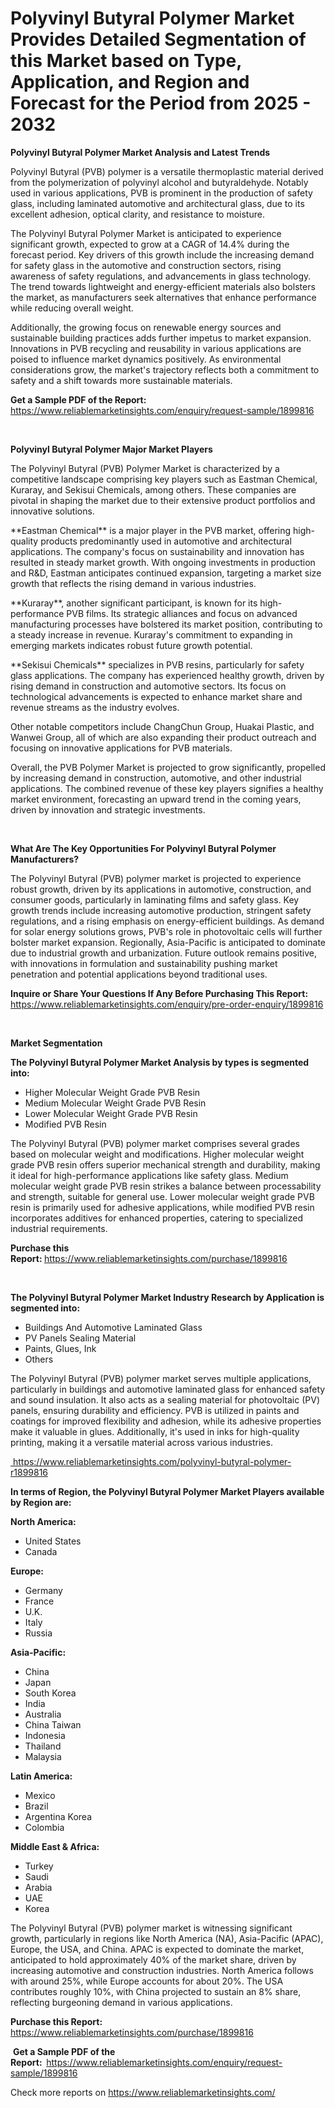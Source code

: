 <p><h1>Polyvinyl Butyral Polymer Market Provides Detailed Segmentation of this Market based on Type, Application, and Region and Forecast for the Period from 2025 - 2032</h1></p><p><strong>Polyvinyl Butyral Polymer Market Analysis and Latest Trends</strong></p>
<p><p>Polyvinyl Butyral (PVB) polymer is a versatile thermoplastic material derived from the polymerization of polyvinyl alcohol and butyraldehyde. Notably used in various applications, PVB is prominent in the production of safety glass, including laminated automotive and architectural glass, due to its excellent adhesion, optical clarity, and resistance to moisture. </p><p>The Polyvinyl Butyral Polymer Market is anticipated to experience significant growth, expected to grow at a CAGR of 14.4% during the forecast period. Key drivers of this growth include the increasing demand for safety glass in the automotive and construction sectors, rising awareness of safety regulations, and advancements in glass technology. The trend towards lightweight and energy-efficient materials also bolsters the market, as manufacturers seek alternatives that enhance performance while reducing overall weight. </p><p>Additionally, the growing focus on renewable energy sources and sustainable building practices adds further impetus to market expansion. Innovations in PVB recycling and reusability in various applications are poised to influence market dynamics positively. As environmental considerations grow, the market's trajectory reflects both a commitment to safety and a shift towards more sustainable materials.</p></p>
<p><strong>Get a Sample PDF of the Report:&nbsp;</strong> <a href="https://www.reliablemarketinsights.com/enquiry/request-sample/1899816?utm_campaign=2647&utm_medium=2&utm_source=Github&utm_content=ia&utm_term=28022025&utm_id=polyvinyl-butyral-polymer">https://www.reliablemarketinsights.com/enquiry/request-sample/1899816</a></p>
<p>&nbsp;</p>
<p><strong>Polyvinyl Butyral Polymer Major Market Players</strong></p>
<p><p>The Polyvinyl Butyral (PVB) Polymer Market is characterized by a competitive landscape comprising key players such as Eastman Chemical, Kuraray, and Sekisui Chemicals, among others. These companies are pivotal in shaping the market due to their extensive product portfolios and innovative solutions.</p><p>**Eastman Chemical** is a major player in the PVB market, offering high-quality products predominantly used in automotive and architectural applications. The company's focus on sustainability and innovation has resulted in steady market growth. With ongoing investments in production and R&D, Eastman anticipates continued expansion, targeting a market size growth that reflects the rising demand in various industries.</p><p>**Kuraray**, another significant participant, is known for its high-performance PVB films. Its strategic alliances and focus on advanced manufacturing processes have bolstered its market position, contributing to a steady increase in revenue. Kuraray's commitment to expanding in emerging markets indicates robust future growth potential.</p><p>**Sekisui Chemicals** specializes in PVB resins, particularly for safety glass applications. The company has experienced healthy growth, driven by rising demand in construction and automotive sectors. Its focus on technological advancements is expected to enhance market share and revenue streams as the industry evolves.</p><p>Other notable competitors include ChangChun Group, Huakai Plastic, and Wanwei Group, all of which are also expanding their product outreach and focusing on innovative applications for PVB materials.</p><p>Overall, the PVB Polymer Market is projected to grow significantly, propelled by increasing demand in construction, automotive, and other industrial applications. The combined revenue of these key players signifies a healthy market environment, forecasting an upward trend in the coming years, driven by innovation and strategic investments.</p></p>
<p>&nbsp;</p>
<p><strong>What Are The Key Opportunities For Polyvinyl Butyral Polymer Manufacturers?</strong></p>
<p><p>The Polyvinyl Butyral (PVB) polymer market is projected to experience robust growth, driven by its applications in automotive, construction, and consumer goods, particularly in laminating films and safety glass. Key growth trends include increasing automotive production, stringent safety regulations, and a rising emphasis on energy-efficient buildings. As demand for solar energy solutions grows, PVB's role in photovoltaic cells will further bolster market expansion. Regionally, Asia-Pacific is anticipated to dominate due to industrial growth and urbanization. Future outlook remains positive, with innovations in formulation and sustainability pushing market penetration and potential applications beyond traditional uses.</p></p>
<p><strong>Inquire or Share Your Questions If Any Before Purchasing This Report:</strong> <a href="https://www.reliablemarketinsights.com/enquiry/pre-order-enquiry/1899816?utm_campaign=2647&utm_medium=2&utm_source=Github&utm_content=ia&utm_term=28022025&utm_id=polyvinyl-butyral-polymer">https://www.reliablemarketinsights.com/enquiry/pre-order-enquiry/1899816</a></p>
<p>&nbsp;</p>
<p><strong>Market Segmentation</strong></p>
<p><strong>The Polyvinyl Butyral Polymer Market Analysis by types is segmented into:</strong></p>
<p><ul><li>Higher Molecular Weight Grade PVB Resin</li><li>Medium Molecular Weight Grade PVB Resin</li><li>Lower Molecular Weight Grade PVB Resin</li><li>Modified PVB Resin</li></ul></p>
<p><p>The Polyvinyl Butyral (PVB) polymer market comprises several grades based on molecular weight and modifications. Higher molecular weight grade PVB resin offers superior mechanical strength and durability, making it ideal for high-performance applications like safety glass. Medium molecular weight grade PVB resin strikes a balance between processability and strength, suitable for general use. Lower molecular weight grade PVB resin is primarily used for adhesive applications, while modified PVB resin incorporates additives for enhanced properties, catering to specialized industrial requirements.</p></p>
<p><strong>Purchase this Report:&nbsp;</strong><a href="https://www.reliablemarketinsights.com/purchase/1899816?utm_campaign=2647&utm_medium=2&utm_source=Github&utm_content=ia&utm_term=28022025&utm_id=polyvinyl-butyral-polymer">https://www.reliablemarketinsights.com/purchase/1899816</a></p>
<p>&nbsp;</p>
<p><strong>The Polyvinyl Butyral Polymer Market Industry Research by Application is segmented into:</strong></p>
<p><ul><li>Buildings And Automotive Laminated Glass</li><li>PV Panels Sealing Material</li><li>Paints, Glues, Ink</li><li>Others</li></ul></p>
<p><p>The Polyvinyl Butyral (PVB) polymer market serves multiple applications, particularly in buildings and automotive laminated glass for enhanced safety and sound insulation. It also acts as a sealing material for photovoltaic (PV) panels, ensuring durability and efficiency. PVB is utilized in paints and coatings for improved flexibility and adhesion, while its adhesive properties make it valuable in glues. Additionally, it's used in inks for high-quality printing, making it a versatile material across various industries.</p></p>
<p><a href="https://www.reliablemarketinsights.com/polyvinyl-butyral-polymer-r1899816?utm_campaign=2647&utm_medium=2&utm_source=Github&utm_content=ia&utm_term=28022025&utm_id=polyvinyl-butyral-polymer">&nbsp;https://www.reliablemarketinsights.com/polyvinyl-butyral-polymer-r1899816</a></p>
<p><strong>In terms of Region, the Polyvinyl Butyral Polymer Market Players available by Region are:</strong></p>
<p>
    <p> <strong> North America: </strong>
        <ul>
            <li>United States</li>
            <li>Canada</li>
        </ul>
        </p> 
    <p> <strong> Europe: </strong>
        <ul>
            <li>Germany</li>
            <li>France</li>
            <li>U.K.</li>
            <li>Italy</li>
            <li>Russia</li>
        </ul>
        </p> 
    <p> <strong> Asia-Pacific: </strong>
        <ul>
            <li>China</li>
            <li>Japan</li>
            <li>South Korea</li>
            <li>India</li>
            <li>Australia</li>
            <li>China Taiwan</li>
            <li>Indonesia</li>
            <li>Thailand</li>
            <li>Malaysia</li>
        </ul>
        </p> 
    <p> <strong> Latin America: </strong>
        <ul>
            <li>Mexico</li>
            <li>Brazil</li>
            <li>Argentina Korea</li>
            <li>Colombia</li>
        </ul>
        </p> 
    <p> <strong> Middle East & Africa: </strong>
        <ul>
            <li>Turkey</li>
            <li>Saudi</li>
            <li>Arabia</li>
            <li>UAE</li>
            <li>Korea</li>
        </ul>
    </p>
    </p>
<p><p>The Polyvinyl Butyral (PVB) polymer market is witnessing significant growth, particularly in regions like North America (NA), Asia-Pacific (APAC), Europe, the USA, and China. APAC is expected to dominate the market, anticipated to hold approximately 40% of the market share, driven by increasing automotive and construction industries. North America follows with around 25%, while Europe accounts for about 20%. The USA contributes roughly 10%, with China projected to sustain an 8% share, reflecting burgeoning demand in various applications.</p></p>
<p><strong>Purchase this Report: </strong><a href="https://www.reliablemarketinsights.com/purchase/1899816?utm_campaign=2647&utm_medium=2&utm_source=Github&utm_content=ia&utm_term=28022025&utm_id=polyvinyl-butyral-polymer">https://www.reliablemarketinsights.com/purchase/1899816</a></p>
<p>&nbsp;<strong>Get a Sample PDF of the Report:&nbsp;&nbsp;</strong><a href="https://www.reliablemarketinsights.com/enquiry/request-sample/1899816?utm_campaign=2647&utm_medium=2&utm_source=Github&utm_content=ia&utm_term=28022025&utm_id=polyvinyl-butyral-polymer">https://www.reliablemarketinsights.com/enquiry/request-sample/1899816</a></p>
<p><strong></strong></p>
<p>Check more reports on <a href="https://www.reliablemarketinsights.com/?utm_campaign=2647&utm_medium=2&utm_source=Github&utm_content=ia&utm_term=28022025&utm_id=polyvinyl-butyral-polymer">https://www.reliablemarketinsights.com/</a></p>